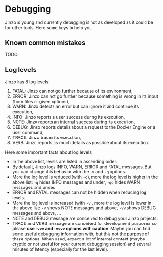# Debugging

Jinzo is young and currently debugging is not as developed as it could be for other tools. Here some keys to help you.

## Known common mistakes

TODO

## Log levels

Jinzo has 8 log levels:
1. FATAL: Jinzo can not go further because of its environment,
2. ERROR: Jinzo can not go further because something is wrong in its input (from files or given options),
3. WARN: Jinzo detects an error but can ignore it and continue its execution,
4. INFO: Jinzo reports a user success during its execution,
5. NOTE: Jinzo reports an internal success during its execution,
6. DEBUG: Jinzo reports details about a request to the Docker Engine or a user command,
7. TRACE: Jinzo traces its execution,
8. VERB: Jinzo reports as much details as possible about its execution.

Here some important facts about log levels:
- In the above list, levels are listed in ascending order.
- By default, Jinzo logs INFO, WARN, ERROR and FATAL messages. But you can change this behavior with the `-v` and `-q` options.
- More the log level is reduced (with `-q`), more the log level is higher in the above list: `-q` hides INFO messages and under, `-qq` hides WARN messages and under.
- ERROR and FATAL messages can not be hidden when reducing log levels.
- More the log level is increased (with `-v`), more the log level is lower in the above list: `-v` shows NOTE messages and above, `-vv` shows DEBUG messages and above, ...
- NOTE and DEBUG message are conceived to debug your Jinzo projects.
- TRACE and VERB message are conceived for development purposes so please **use `-vvv` and `-vvvv` options with caution**. Maybe you can find some useful debugging information with, but this not the purpose of these options. When used, expect a lot of internal content (maybe cryptic or not useful for your current debugging session) and several minutes of latency (especially for the last level).
